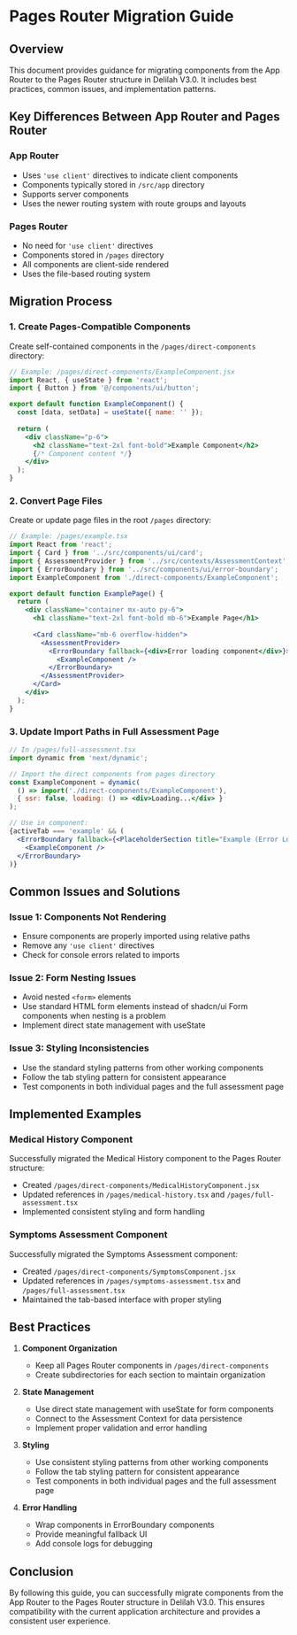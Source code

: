 # Pages Router Migration Guide

## Overview

This document provides guidance for migrating components from the App Router to the Pages Router structure in Delilah V3.0. It includes best practices, common issues, and implementation patterns.

## Key Differences Between App Router and Pages Router

### App Router
- Uses `'use client'` directives to indicate client components
- Components typically stored in `/src/app` directory
- Supports server components
- Uses the newer routing system with route groups and layouts

### Pages Router
- No need for `'use client'` directives
- Components stored in `/pages` directory
- All components are client-side rendered
- Uses the file-based routing system

## Migration Process

### 1. Create Pages-Compatible Components

Create self-contained components in the `/pages/direct-components` directory:

```jsx
// Example: /pages/direct-components/ExampleComponent.jsx
import React, { useState } from 'react';
import { Button } from '@/components/ui/button';

export default function ExampleComponent() {
  const [data, setData] = useState({ name: '' });
  
  return (
    <div className="p-6">
      <h2 className="text-2xl font-bold">Example Component</h2>
      {/* Component content */}
    </div>
  );
}
```

### 2. Convert Page Files

Create or update page files in the root `/pages` directory:

```jsx
// Example: /pages/example.tsx
import React from 'react';
import { Card } from '../src/components/ui/card';
import { AssessmentProvider } from '../src/contexts/AssessmentContext';
import { ErrorBoundary } from '../src/components/ui/error-boundary';
import ExampleComponent from './direct-components/ExampleComponent';

export default function ExamplePage() {
  return (
    <div className="container mx-auto py-6">
      <h1 className="text-2xl font-bold mb-6">Example Page</h1>
      
      <Card className="mb-6 overflow-hidden">
        <AssessmentProvider>
          <ErrorBoundary fallback={<div>Error loading component</div>}>
            <ExampleComponent />
          </ErrorBoundary>
        </AssessmentProvider>
      </Card>
    </div>
  );
}
```

### 3. Update Import Paths in Full Assessment Page

```jsx
// In /pages/full-assessment.tsx
import dynamic from 'next/dynamic';

// Import the direct components from pages directory
const ExampleComponent = dynamic(
  () => import('./direct-components/ExampleComponent'),
  { ssr: false, loading: () => <div>Loading...</div> }
);

// Use in component:
{activeTab === 'example' && (
  <ErrorBoundary fallback={<PlaceholderSection title="Example (Error Loading)" />}>
    <ExampleComponent />
  </ErrorBoundary>
)}
```

## Common Issues and Solutions

### Issue 1: Components Not Rendering
- Ensure components are properly imported using relative paths
- Remove any `'use client'` directives
- Check for console errors related to imports

### Issue 2: Form Nesting Issues
- Avoid nested `<form>` elements
- Use standard HTML form elements instead of shadcn/ui Form components when nesting is a problem
- Implement direct state management with useState

### Issue 3: Styling Inconsistencies
- Use the standard styling patterns from other working components
- Follow the tab styling pattern for consistent appearance
- Test components in both individual pages and the full assessment page

## Implemented Examples

### Medical History Component
Successfully migrated the Medical History component to the Pages Router structure:
- Created `/pages/direct-components/MedicalHistoryComponent.jsx`
- Updated references in `/pages/medical-history.tsx` and `/pages/full-assessment.tsx`
- Implemented consistent styling and form handling

### Symptoms Assessment Component
Successfully migrated the Symptoms Assessment component:
- Created `/pages/direct-components/SymptomsComponent.jsx`
- Updated references in `/pages/symptoms-assessment.tsx` and `/pages/full-assessment.tsx`
- Maintained the tab-based interface with proper styling

## Best Practices

1. **Component Organization**
   - Keep all Pages Router components in `/pages/direct-components`
   - Create subdirectories for each section to maintain organization

2. **State Management**
   - Use direct state management with useState for form components
   - Connect to the Assessment Context for data persistence
   - Implement proper validation and error handling

3. **Styling**
   - Use consistent styling patterns from other working components
   - Follow the tab styling pattern for consistent appearance
   - Test components in both individual pages and the full assessment page

4. **Error Handling**
   - Wrap components in ErrorBoundary components
   - Provide meaningful fallback UI
   - Add console logs for debugging

## Conclusion

By following this guide, you can successfully migrate components from the App Router to the Pages Router structure in Delilah V3.0. This ensures compatibility with the current application architecture and provides a consistent user experience.
